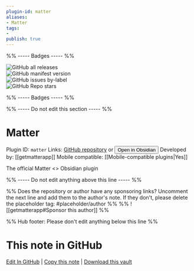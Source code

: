 ```yaml
---
plugin-id: matter
aliases:
- Matter
tags: 
- 
publish: true
---
```


%% ----- Badges ----- %%

![GitHub all releases](https://img.shields.io/github/downloads/getmatterapp/obsidian-matter/total?color=573E7A&logo=github&style=for-the-badge)   
![GitHub manifest version](https://img.shields.io/github/manifest-json/v/getmatterapp/obsidian-matter?color=573E7A&logo=github&style=for-the-badge)   
![GitHub issues by-label](https://img.shields.io/github/issues/getmatterapp/obsidian-matter/help%20wanted?color=573E7A&logo=github&style=for-the-badge)   
![GitHub Repo stars](https://img.shields.io/github/stars/getmatterapp/obsidian-matter?color=573E7A&logo=github&style=for-the-badge)

%% ----- Badges ----- %%

%% ----- Do not edit this section ----- %%

# Matter

Plugin ID: `matter`
Links: [GitHub repository](https://github.com/getmatterapp/obsidian-matter) or [<button id=HH>Open in Obsidian</button>](obsidian://show-plugin?id=matter)
Developed by: [[getmatterapp]]
Mobile compatible: [[Mobile-compatible plugins|Yes]]

The official Matter <> Obsidian plugin

%% ----- Do not edit anything above this line ----- %% 

%% Does the repository or author have any sponsoring links? Uncomment the next line and add them to the author's note. If they don't, please delete the placeholder tag: #placeholder/author %%
%% ![[getmatterapp#Sponsor this author]] %%

%% Hub footer: Please don't edit anything below this line %%

# This note in GitHub

<span class="git-footer">[Edit In GitHub](https://github.dev/obsidian-community/obsidian-hub/blob/main/02%20-%20Community%20Expansions/02.05%20All%20Community%20Expansions/Plugins/matter.md "git-hub-edit-note") | [Copy this note](https://raw.githubusercontent.com/obsidian-community/obsidian-hub/main/02%20-%20Community%20Expansions/02.05%20All%20Community%20Expansions/Plugins/matter.md "git-hub-copy-note") | [Download this vault](https://github.com/obsidian-community/obsidian-hub/archive/refs/heads/main.zip "git-hub-download-vault") </span>
